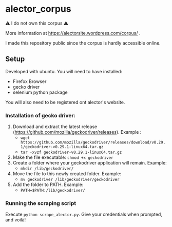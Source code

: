 # alector_corpus

⚠️    I do not own this corpus   ⚠️


More information at https://alectorsite.wordpress.com/corpus/ .

I made this repository public since the corpus is hardly accessible online. 

## Setup
Developed with ubuntu. 
You will need to have installed:
- Firefox Browser
- gecko driver
- selenium python package

You will also need to be registered ont alector's website.

### Installation of gecko driver:
1. Download and extract the latest release (https://github.com/mozilla/geckodriver/releases). Example :
   - `wget https://github.com/mozilla/geckodriver/releases/download/v0.29.1/geckodriver-v0.29.1-linux64.tar.gz` 
   - `tar -xvzf geckodriver-v0.29.1-linux64.tar.gz`
1. Make the file executable: `chmod +x geckodriver`
1. Create a folder where your geckodriver application will remain. Example: 
   - `mkdir /lib/geckodriver/`
1. Move the file to this newly created folder. Example: 
   - `mv geckodriver /lib/geckodriver/geckodriver`
1. Add the folder to PATH. Example: 
   - `PATH=$PATH:/lib/geckodriver/`

### Running the scraping script
Execute `python scrape_alector.py`. Give your credentials when prompted, and voilà!
